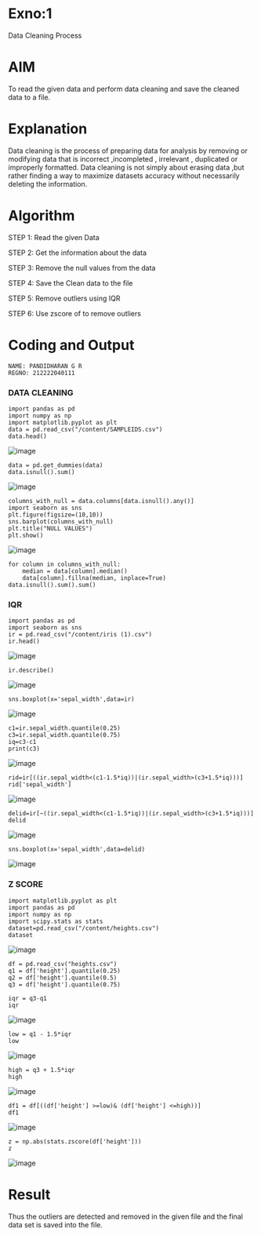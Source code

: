 # Exno:1
Data Cleaning Process

# AIM
To read the given data and perform data cleaning and save the cleaned data to a file.

# Explanation
Data cleaning is the process of preparing data for analysis by removing or modifying data that is incorrect ,incompleted , irrelevant , duplicated or improperly formatted. Data cleaning is not simply about erasing data ,but rather finding a way to maximize datasets accuracy without necessarily deleting the information.

# Algorithm
STEP 1: Read the given Data

STEP 2: Get the information about the data

STEP 3: Remove the null values from the data

STEP 4: Save the Clean data to the file

STEP 5: Remove outliers using IQR

STEP 6: Use zscore of to remove outliers

# Coding and Output
```
NAME: PANDIDHARAN G R
REGNO: 212222040111
```
### DATA CLEANING
```
import pandas as pd
import numpy as np
import matplotlib.pyplot as plt
data = pd.read_csv("/content/SAMPLEIDS.csv")
data.head()
```
![image](https://github.com/VARSHINI22009118/exno1/assets/119401150/31eddba1-280b-45e1-afb0-4b4f151e298b)

```
data = pd.get_dummies(data)
data.isnull().sum()
```
![image](https://github.com/VARSHINI22009118/exno1/assets/119401150/c3d05b23-ca1b-46de-bfce-19df245ed5e2)

```
columns_with_null = data.columns[data.isnull().any()]
import seaborn as sns
plt.figure(figsize=(10,10))
sns.barplot(columns_with_null)
plt.title("NULL VALUES")
plt.show()
```

![image](https://github.com/VARSHINI22009118/exno1/assets/119401150/aeccdd2b-7e48-4501-849b-4e33628d6ad5)

```
for column in columns_with_null:
    median = data[column].median()  
    data[column].fillna(median, inplace=True)
data.isnull().sum().sum()
```

### IQR

```
import pandas as pd
import seaborn as sns
ir = pd.read_csv("/content/iris (1).csv")
ir.head()
```

![image](https://github.com/VARSHINI22009118/exno1/assets/119401150/463a388d-f7fc-49b3-931e-6baeabc925a9)

```
ir.describe()
```
![image](https://github.com/VARSHINI22009118/exno1/assets/119401150/59541e03-224b-4ade-b2d6-12788f594151)

```
sns.boxplot(x='sepal_width',data=ir)
```
![image](https://github.com/VARSHINI22009118/exno1/assets/119401150/225999cc-b26e-4c1a-8dc2-9d396429fb14)

```
c1=ir.sepal_width.quantile(0.25)
c3=ir.sepal_width.quantile(0.75)
iq=c3-c1
print(c3)
```
![image](https://github.com/VARSHINI22009118/exno1/assets/119401150/73e38aca-82dc-412c-a190-adff11aabcc5)

```
rid=ir[((ir.sepal_width<(c1-1.5*iq))|(ir.sepal_width>(c3+1.5*iq)))]
rid['sepal_width']
```
![image](https://github.com/VARSHINI22009118/exno1/assets/119401150/0f155fa8-e20e-4757-9353-4050a7d3cc93)
```
delid=ir[~((ir.sepal_width<(c1-1.5*iq))|(ir.sepal_width>(c3+1.5*iq)))]
delid
```
![image](https://github.com/VARSHINI22009118/exno1/assets/119401150/7aa2c415-a407-458d-859c-14bc5e62763e)
```
sns.boxplot(x='sepal_width',data=delid)
```

![image](https://github.com/VARSHINI22009118/exno1/assets/119401150/2d6cdad6-d734-45a7-8129-4d69835f0449)

### Z SCORE
```
import matplotlib.pyplot as plt
import pandas as pd
import numpy as np
import scipy.stats as stats
dataset=pd.read_csv("/content/heights.csv")
dataset
```
![image](https://github.com/VARSHINI22009118/exno1/assets/119401150/2a76d30f-036a-49f5-9764-99dd2e5410a1)

```
df = pd.read_csv("heights.csv")
q1 = df['height'].quantile(0.25)
q2 = df['height'].quantile(0.5)
q3 = df['height'].quantile(0.75)
```
```
iqr = q3-q1
iqr
```
![image](https://github.com/VARSHINI22009118/exno1/assets/119401150/abd34004-f936-4ac1-8d0f-f7390f459771)

```
low = q1 - 1.5*iqr
low
```
![image](https://github.com/VARSHINI22009118/exno1/assets/119401150/fb9c6f0e-ff7c-4c72-8119-3d8b75b64673)

```
high = q3 + 1.5*iqr
high
```
![image](https://github.com/VARSHINI22009118/exno1/assets/119401150/fba2ca9d-90b1-4ed1-a6fc-d1a1d5682a68)

```
df1 = df[((df['height'] >=low)& (df['height'] <=high))]
df1
```
![image](https://github.com/VARSHINI22009118/exno1/assets/119401150/48630c8d-186d-4e4c-b8fa-518d63c0f3f1)
```
z = np.abs(stats.zscore(df['height']))
z
```
![image](https://github.com/VARSHINI22009118/exno1/assets/119401150/7064433b-2251-44c4-8dae-748ea09c4b14)


# Result

Thus the outliers are detected and removed in the given file and the final data set is saved into the file.
